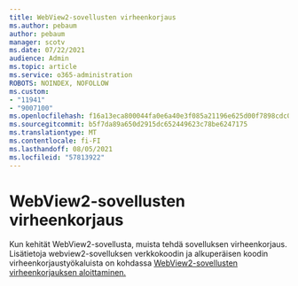 ```yaml
---
title: WebView2-sovellusten virheenkorjaus
ms.author: pebaum
author: pebaum
manager: scotv
ms.date: 07/22/2021
audience: Admin
ms.topic: article
ms.service: o365-administration
ROBOTS: NOINDEX, NOFOLLOW
ms.custom:
- "11941"
- "9007100"
ms.openlocfilehash: f16a13eca800044fa0e6a40e3f085a21196e625d00f7898cdc0f5a20a218b170
ms.sourcegitcommit: b5f7da89a650d2915dc652449623c78be6247175
ms.translationtype: MT
ms.contentlocale: fi-FI
ms.lasthandoff: 08/05/2021
ms.locfileid: "57813922"
---
```

# <a name="debug-webview2-apps"></a>WebView2-sovellusten virheenkorjaus

Kun kehität WebView2-sovellusta, muista tehdä sovelluksen virheenkorjaus. Lisätietoja webview2-sovelluksen verkkokoodin ja alkuperäisen koodin virheenkorjaustyökaluista on kohdassa [WebView2-sovellusten virheenkorjauksen aloittaminen.](/microsoft-edge/webview2/how-to/debug)
